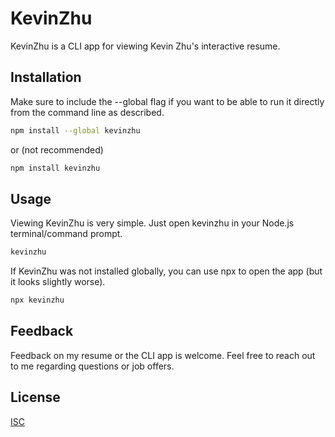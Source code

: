 
# KevinZhu

KevinZhu is a CLI app for viewing Kevin Zhu's interactive resume.

## Installation
Make sure to include the --global flag if you want to be able to run it directly from the command line as described.
```bash
npm install --global kevinzhu
```
or (not recommended)
```bash
npm install kevinzhu
```

## Usage
Viewing KevinZhu is very simple. Just open kevinzhu in your Node.js terminal/command prompt.

```bash
kevinzhu
```
If KevinZhu was not installed globally, you can use npx to open the app (but it looks slightly worse).

```bash
npx kevinzhu
```

## Feedback
Feedback on my resume or the CLI app is welcome. Feel free to reach out to me regarding questions or job offers.


## License
[ISC](https://opensource.org/licenses/ISC)